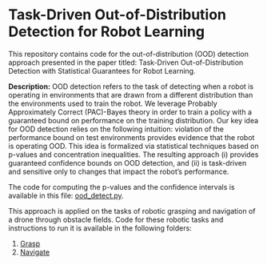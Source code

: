# Task-Driven Out-of-Distribution Detection for Robot Learning
This repository contains code for the out-of-distribution (OOD) detection approach presented in the paper titled: Task-Driven Out-of-Distribution Detection with Statistical Guarantees for Robot Learning. 

**Description:** OOD detection refers to the task of detecting when a robot is operating in environments that are drawn from a different distribution than the environments used to train the robot. We leverage Probably Approximately Correct (PAC)-Bayes theory in order to train a policy with a guaranteed bound on performance on the training distribution. Our key idea for OOD detection relies on the following intuition: violation of the performance bound on test environments provides evidence that the robot is operating OOD. This idea is formalized via statistical techniques based on p-values and concentration inequalities. The resulting approach (i) provides guaranteed confidence bounds on OOD detection, and (ii) is task-driven and sensitive only to changes that impact the robot’s performance.

The code for computing the p-values and the confidence intervals is available in this file: [ood_detect.py](https://github.com/irom-lab/Task_Relevant_OOD_Detection/blob/include-grasp/ood_detect.py).

This approach is applied on the tasks of robotic grasping and navigation of a drone through obstacle fields. Code for these robotic tasks and instructions to run it is available in the following folders:
1. [Grasp](https://github.com/irom-lab/Task_Relevant_OOD_Detection/tree/include-grasp/grasp)
2. [Navigate](https://github.com/irom-lab/Task_Relevant_OOD_Detection/tree/include-grasp/navigate)

